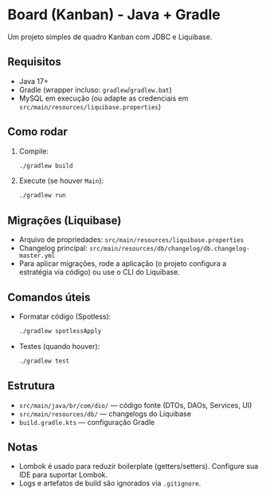 # Board (Kanban) - Java + Gradle

Um projeto simples de quadro Kanban com JDBC e Liquibase.

## Requisitos
- Java 17+
- Gradle (wrapper incluso: `gradlew`/`gradlew.bat`)
- MySQL em execução (ou adapte as credenciais em `src/main/resources/liquibase.properties`)

## Como rodar
1. Compile:
   ```bash
   ./gradlew build
   ```
2. Execute (se houver `Main`):
   ```bash
   ./gradlew run
   ```

## Migrações (Liquibase)
- Arquivo de propriedades: `src/main/resources/liquibase.properties`
- Changelog principal: `src/main/resources/db/changelog/db.changelog-master.yml`
- Para aplicar migrações, rode a aplicação (o projeto configura a estratégia via código) ou use o CLI do Liquibase.

## Comandos úteis
- Formatar código (Spotless):
  ```bash
  ./gradlew spotlessApply
  ```
- Testes (quando houver):
  ```bash
  ./gradlew test
  ```

## Estrutura
- `src/main/java/br/com/dio/` — código fonte (DTOs, DAOs, Services, UI)
- `src/main/resources/db/` — changelogs do Liquibase
- `build.gradle.kts` — configuração Gradle

## Notas
- Lombok é usado para reduzir boilerplate (getters/setters). Configure sua IDE para suportar Lombok.
- Logs e artefatos de build são ignorados via `.gitignore`.
